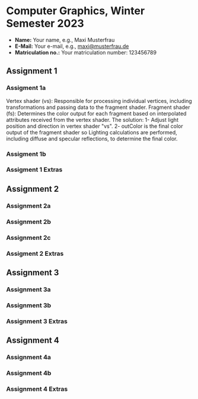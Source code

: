 # Computer Graphics, Winter Semester 2023

- **Name:** Your name, e.g., Maxi Musterfrau
- **E-Mail:** Your e-mail, e.g., maxi@musterfrau.de
- **Matriculation no.:** Your matriculation number: 123456789

<!--------------------------------------------------------------------------->
## Assignment 1

### Assigment 1a
Vertex shader (vs): Responsible for processing individual vertices, including transformations and passing data to the fragment shader.
Fragment shader (fs): Determines the color output for each fragment based on interpolated attributes received from the vertex shader.
The solution:
1- Adjust light position and direction in vertex shader "vs".
2- outColor is the final color output of the fragment shader so Lighting calculations are performed, including diffuse and specular reflections, to determine the final color.
### Assigment 1b
<!-- Briefly describe your solution. If you did not solve the assignment, simply enter "Not solved." -->

### Assigment 1 Extras
<!-- Describe any extra features that you implemented. Make sure to cite your sources. -->

<!--------------------------------------------------------------------------->
## Assignment 2

### Assignment 2a
<!-- Briefly describe your solution. If you did not solve the assignment, simply enter "Not solved." -->

### Assignment 2b
<!-- Briefly describe your solution. If you did not solve the assignment, simply enter "Not solved." -->

### Assignment 2c
<!-- Briefly describe your solution. If you did not solve the assignment, simply enter "Not solved." -->

### Assigment 2 Extras
<!-- Describe any extra features that you implemented. Make sure to cite your sources. -->

<!--------------------------------------------------------------------------->
## Assignment 3

### Assignment 3a
<!-- Briefly describe your solution. If you did not solve the assignment, simply enter "Not solved." -->

### Assignment 3b
<!-- Briefly describe your solution. If you did not solve the assignment, simply enter "Not solved." -->

### Assignment 3 Extras
<!-- Describe any extra features that you implemented. Make sure to cite your sources. -->

<!--------------------------------------------------------------------------->
## Assignment 4

### Assignment 4a
<!-- Briefly describe your solution. If you did not solve the assignment, simply enter "Not solved." -->

### Assignment 4b
<!-- Briefly describe your solution. If you did not solve the assignment, simply enter "Not solved." -->

### Assignment 4 Extras
<!-- Describe any extra features that you implemented. Make sure to cite your sources. -->